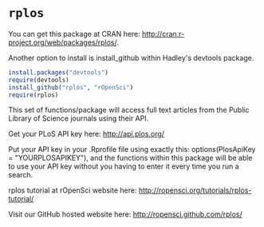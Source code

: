 # `rplos`

You can get this package at CRAN here: http://cran.r-project.org/web/packages/rplos/. 

Another option to install is install_github within Hadley's devtools package.

```R
install.packages("devtools")
require(devtools)
install_github("rplos", "rOpenSci")
require(rplos)
```

This set of functions/package will access full text articles from the Public Library of Science journals using their API. 

Get your PLoS API key here:  http://api.plos.org/

Put your API key in your .Rprofile file using exactly this: 
options(PlosApiKey = "YOURPLOSAPIKEY"), 
and the functions within this package will be able to use your API key without you having to enter it every time you run a search. 

rplos tutorial at rOpenSci website here: http://ropensci.org/tutorials/rplos-tutorial/

Visit our GitHub hosted website here: http://ropensci.github.com/rplos/